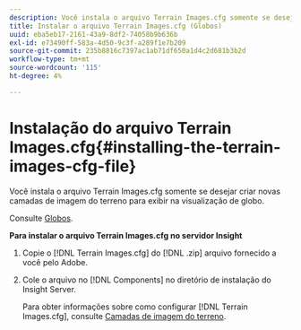 ```yaml
---
description: Você instala o arquivo Terrain Images.cfg somente se desejar criar novas camadas de imagem do terreno para exibir na visualização de globo.
title: Instalar o arquivo Terrain Images.cfg (Globos)
uuid: eba5eb17-2161-43a9-8df2-74058b9b636b
exl-id: e73490ff-583a-4d50-9c3f-a289f1e7b209
source-git-commit: 235b8816c7397ac1ab71df650a1d4c2d681b3b2d
workflow-type: tm+mt
source-wordcount: '115'
ht-degree: 4%

---
```


# Instalação do arquivo Terrain Images.cfg{#installing-the-terrain-images-cfg-file}

Você instala o arquivo Terrain Images.cfg somente se desejar criar novas camadas de imagem do terreno para exibir na visualização de globo.

Consulte [Globos](https://experienceleague.adobe.com/docs/data-workbench/using/client/analysis-visualizations/globes/c-globes.html).

**Para instalar o arquivo Terrain Images.cfg no servidor Insight**

1. Copie o [!DNL Terrain Images.cfg] do [!DNL .zip] arquivo fornecido a você pelo Adobe.
1. Cole o arquivo no [!DNL Components] no diretório de instalação do Insight Server.

   Para obter informações sobre como configurar [!DNL Terrain Images.cfg], consulte [Camadas de imagem do terreno](https://experienceleague.adobe.com/docs/data-workbench/using/geography/imagery-layers/terrain-image-layers/c-trn-img-lyrs.html).

